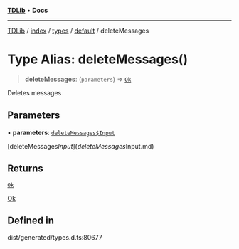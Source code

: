 [**TDLib**](../../../../../../README.md) • **Docs**

***

[TDLib](../../../../../../modules.md) / [index](../../../../../README.md) / [types](../../../README.md) / [default](../README.md) / deleteMessages

# Type Alias: deleteMessages()

> **deleteMessages**: (`parameters`) => [`Ok`](Ok-1.md)

Deletes messages

## Parameters

• **parameters**: [`deleteMessages$Input`](deleteMessages$Input.md)

[deleteMessages$Input](deleteMessages$Input.md)

## Returns

[`Ok`](Ok-1.md)

[Ok](Ok-1.md)

## Defined in

dist/generated/types.d.ts:80677
